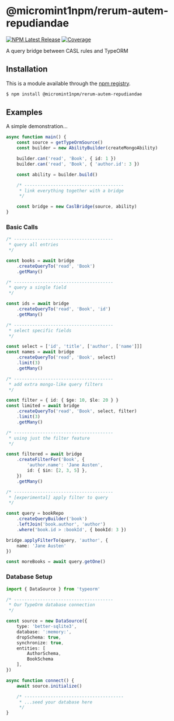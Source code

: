 # @micromint1npm/rerum-autem-repudiandae

[![NPM Latest Release](https://img.shields.io/npm/v/@micromint1npm/rerum-autem-repudiandae.svg)]()
[![Coverage](https://img.shields.io/badge/coverage-100%25-purple)]()

A query bridge between CASL rules and TypeORM


## Installation

This is a module available through the [npm registry](https://www.npmjs.com/package/@micromint1npm/rerum-autem-repudiandae).

```sh
$ npm install @micromint1npm/rerum-autem-repudiandae
```



## Examples

A simple demonstration...

```ts
async function main() {
    const source = getTypeOrmSource()
    const builder = new AbilityBuilder(createMongoAbility)

    builder.can('read', 'Book', { id: 1 })
    builder.can('read', 'Book', { 'author.id': 3 })

    const ability = builder.build()

    /* --------------------------------------
     * link everything together with a bridge
     */

    const bridge = new CaslBridge(source, ability)
}
```

### Basic Calls

```ts
/* --------------------------------------
 * query all entries
 */

const books = await bridge
    .createQueryTo('read', 'Book')
    .getMany()

/* --------------------------------------
 * query a single field
 */

const ids = await bridge
    .createQueryTo('read', 'Book', 'id')
    .getMany()

/* --------------------------------------
 * select specific fields
 */

const select = ['id', 'title', ['author', ['name']]]
const names = await bridge
    .createQueryTo('read', 'Book', select)
    .limit(3)
    .getMany()

/* --------------------------------------
 * add extra mongo-like query filters
 */

const filter = { id: { $ge: 10, $le: 20 } }
const limited = await bridge
    .createQueryTo('read', 'Book', select, filter)
    .limit(3)
    .getMany()

/* --------------------------------------
 * using just the filter feature
 */

const filtered = await bridge
    .createFilterFor('Book', {
        'author.name': 'Jane Austen',
        id: { $in: [2, 3, 5] },
    })
    .getMany()

/* --------------------------------------
 * [experimental] apply filter to query
 */

const query = bookRepo
    .createQueryBuilder('book')
    .leftJoin('book.author', 'author')
    .where('book.id > :bookId', { bookId: 3 })

bridge.applyFilterTo(query, 'author', {
    name: 'Jane Austen'
})

const moreBooks = await query.getOne()

```

### Database Setup

```ts
import { DataSource } from 'typeorm'

/* --------------------------------------
 * Our TypeOrm database connection
 */

const source = new DataSource({
    type: 'better-sqlite3',
    database: ':memory:',
    dropSchema: true,
    synchronize: true,
    entities: [
        AuthorSchema,
        BookSchema
    ],
})

async function connect() {
    await source.initialize()

    /* --------------------------------------
     * ...seed your database here
     */
}
```
